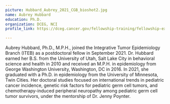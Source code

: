 ```yaml
---
picture: Hubbard_Aubrey_2021_CGB_bioshot2.jpg
name: Aubrey Hubbard
education: Ph.D.
organization: DCEG, NCI
profile_link: https://dceg.cancer.gov/fellowship-training/fellowship-experience/meet-fellows/iteb/hubbard-aubrey

---
```


Aubrey Hubbard, Ph.D., M.P.H., joined the Integrative Tumor Epidemiology Branch (ITEB) as a postdoctoral fellow in September 2021. Dr. Hubbard earned her B.S. from the University of Utah, Salt Lake City in behavioral science and health in 2010 and received an M.P.H. in epidemiology from George Washington University, Washington, DC in 2016. In 2021, she graduated with a Ph.D. in epidemiology from the University of Minnesota, Twin Cities. Her doctoral studies focused on international trends in pediatric cancer incidence, genetic risk factors for pediatric germ cell tumors, and chemotherapy-induced peripheral neuropathy among pediatric germ cell tumor survivors, under the mentorship of Dr. Jenny Poynter.